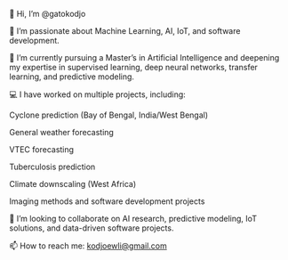 👋 Hi, I’m @gatokodjo

👀 I’m passionate about Machine Learning, AI, IoT, and software development.

🌱 I’m currently pursuing a Master’s in Artificial Intelligence and deepening my expertise in supervised learning, deep neural networks, transfer learning, and predictive modeling.

💻 I have worked on multiple projects, including:

Cyclone prediction (Bay of Bengal, India/West Bengal)

General weather forecasting

VTEC forecasting

Tuberculosis prediction

Climate downscaling (West Africa)

Imaging methods and software development projects

💞️ I’m looking to collaborate on AI research, predictive modeling, IoT solutions, and data-driven software projects.

📫 How to reach me: kodjoewli@gmail.com

<!---
gatokodjo/gatokodjo is a ✨ special ✨ repository because its `README.md` (this file) appears on your GitHub profile.
You can click the Preview link to take a look at your changes.
--->
